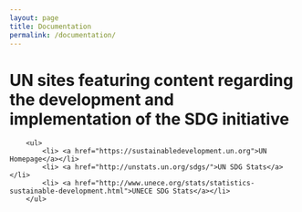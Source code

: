 ```yaml
---
layout: page
title: Documentation
permalink: /documentation/
---
```


<head>
	<title>UN Sites Documentation</title>
</head>

<body>
	<h1>UN sites featuring content regarding the development and implementation of the SDG initiative</h1>
		
		<ul>
			<li> <a href="https://sustainabledevelopment.un.org">UN Homepage</a></li>
			<li> <a href="http://unstats.un.org/sdgs/">UN SDG Stats</a></li>
			<li> <a href="http://www.unece.org/stats/statistics-sustainable-development.html">UNECE SDG Stats</a></li>
		</ul>
</body>



